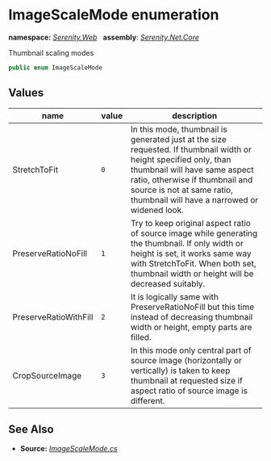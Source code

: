 # ImageScaleMode enumeration
**namespace:** *[Serenity.Web](../README.md#serenity.web-namespace)*   **assembly**: *[Serenity.Net.Core](../README.md)*

Thumbnail scaling modes

```csharp
public enum ImageScaleMode
```

## Values

| name | value | description |
| --- | --- | --- |
| StretchToFit | `0` | In this mode, thumbnail is generated just at the size requested. If thumbnail width or height specified only, than thumbnail will have same aspect ratio, otherwise if thumbnail and source is not at same ratio, thumbnail will have a narrowed or widened look. |
| PreserveRatioNoFill | `1` | Try to keep original aspect ratio of source image while generating the thumbnail. If only width or height is set, it works same way with StretchToFit. When both set, thumbnail width or height will be decreased suitably. |
| PreserveRatioWithFill | `2` | It is logically same with PreserveRatioNoFill but this time instead of decreasing thumbnail width or height, empty parts are filled. |
| CropSourceImage | `3` | In this mode only central part of source image (horizontally or vertically) is taken to keep thumbnail at requested size if aspect ratio of source image is different. |

## See Also

* **Source:** *[ImageScaleMode.cs](https://github.com/serenity-is/Serenity/blob/master/src/Serenity.Net.Core/ComponentModel/Upload/ImageScaleMode.cs)*
